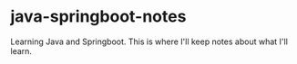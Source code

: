 # java-springboot-notes
Learning Java and Springboot. This is where I'll keep notes about what I'll learn. 
